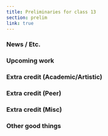 ```yaml
---
title: Preliminaries for class 13
section: prelim
link: true
---
```

### News / Etc.

### Upcoming work

### Extra credit (Academic/Artistic)

### Extra credit (Peer)

### Extra credit (Misc)

### Other good things

